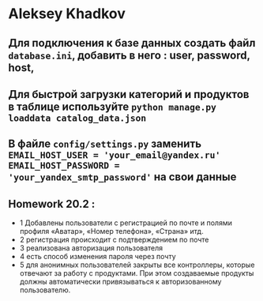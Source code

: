 # Aleksey Khadkov

## Для подключения к базе данных создать файл `database.ini`, добавить в него : user, password, host,

## Для быстрой загрузки категорий и продуктов в таблице используйте `python manage.py loaddata catalog_data.json`

## В файле `config/settings.py` заменить `EMAIL_HOST_USER = 'your_email@yandex.ru' EMAIL_HOST_PASSWORD = 'your_yandex_smtp_password'` на свои данные

## Homework 20.2 :

- 1 Добавлены пользователи с регистрацией по почте и полями профиля «Аватар», «Номер телефона», «Страна» итд.
- 2 регистрация происходит с подтверждением по почте
- 3 реализована авторизация пользователя
- 4 есть способ изменения пароля через почту
- 5 для анонимных пользователей закрыты все контроллеры, которые отвечают за работу с продуктами. При этом создаваемые продукты должны автоматически привязываться к авторизованному пользователю.




